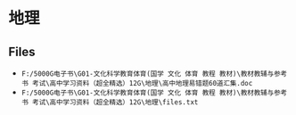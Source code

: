 # 地理

## Files

- `F:/5000G电子书\G01-文化科学教育体育(国学 文化 体育 教程 教材)\教材教辅与参考书 考试\高中学习资料（超全精选）12G\地理\高中地理易错题60道汇集.doc`
- `F:/5000G电子书\G01-文化科学教育体育(国学 文化 体育 教程 教材)\教材教辅与参考书 考试\高中学习资料（超全精选）12G\地理\files.txt`
